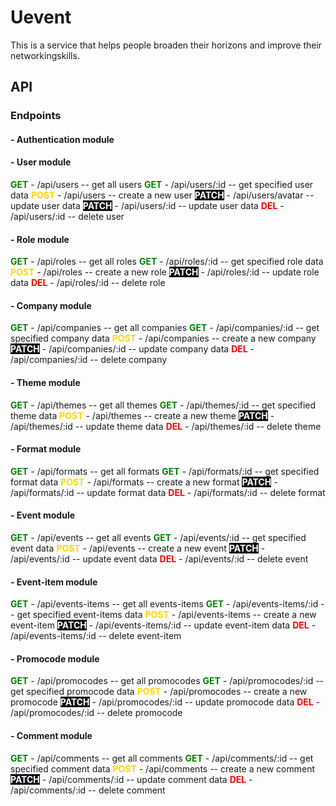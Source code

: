 # Uevent
This is a service that helps people broaden their horizons and improve their networkingskills. 
## API
### Endpoints

#### - Authentication module

#### - User module
<span style="color:green;">**GET**</span> - /api/users  -- get all users
<span style="color:green;">**GET**</span> - /api/users/:id  -- get specified user data
<span style="color:gold;">**POST**</span> - /api/users  -- create a new user
<span style="background:#0d1117; color:white;">**PATCH**</span> - /api/users/avatar -- update user data
<span style="background:#0d1117; color:white;">**PATCH**</span> - /api/users/:id  -- update user data
<span style="color:red;">**DEL**</span> - /api/users/:id  -- delete user
#### - Role module
<span style="color:green;">**GET**</span> - /api/roles  -- get all roles
<span style="color:green;">**GET**</span> - /api/roles/:id  -- get specified role data
<span style="color:gold;">**POST**</span> - /api/roles  -- create a new role
<span style="background:#0d1117; color:white;">**PATCH**</span> - /api/roles/:id  -- update role data
<span style="color:red;">**DEL**</span> - /api/roles/:id  -- delete role
#### - Company module
<span style="color:green;">**GET**</span> - /api/companies  -- get all companies
<span style="color:green;">**GET**</span> - /api/companies/:id  -- get specified company data
<span style="color:gold;">**POST**</span> - /api/companies  -- create a new company
<span style="background:#0d1117; color:white;">**PATCH**</span> - /api/companies/:id  -- update company data
<span style="color:red;">**DEL**</span> - /api/companies/:id  -- delete company
#### - Theme module
<span style="color:green;">**GET**</span> - /api/themes  -- get all themes
<span style="color:green;">**GET**</span> - /api/themes/:id  -- get specified theme data
<span style="color:gold;">**POST**</span> - /api/themes  -- create a new theme
<span style="background:#0d1117; color:white;">**PATCH**</span> - /api/themes/:id  -- update theme data
<span style="color:red;">**DEL**</span> - /api/themes/:id  -- delete theme
#### - Format module
<span style="color:green;">**GET**</span> - /api/formats  -- get all formats
<span style="color:green;">**GET**</span> - /api/formats/:id  -- get specified format data
<span style="color:gold;">**POST**</span> - /api/formats  -- create a new format
<span style="background:#0d1117; color:white;">**PATCH**</span> - /api/formats/:id  -- update format data
<span style="color:red;">**DEL**</span> - /api/formats/:id  -- delete format
#### - Event module
<span style="color:green;">**GET**</span> - /api/events  -- get all events
<span style="color:green;">**GET**</span> - /api/events/:id  -- get specified event data
<span style="color:gold;">**POST**</span> - /api/events  -- create a new event
<span style="background:#0d1117; color:white;">**PATCH**</span> - /api/events/:id  -- update event data
<span style="color:red;">**DEL**</span> - /api/events/:id  -- delete event
#### - Event-item module
<span style="color:green;">**GET**</span> - /api/events-items  -- get all events-items
<span style="color:green;">**GET**</span> - /api/events-items/:id  -- get specified event-items data
<span style="color:gold;">**POST**</span> - /api/events-items  -- create a new event-item
<span style="background:#0d1117; color:white;">**PATCH**</span> - /api/events-items/:id  -- update event-item data
<span style="color:red;">**DEL**</span> - /api/events-items/:id  -- delete event-item
#### - Promocode module
<span style="color:green;">**GET**</span> - /api/promocodes  -- get all promocodes
<span style="color:green;">**GET**</span> - /api/promocodes/:id  -- get specified promocode data
<span style="color:gold;">**POST**</span> - /api/promocodes  -- create a new promocode
<span style="background:#0d1117; color:white;">**PATCH**</span> - /api/promocodes/:id  -- update promocode data
<span style="color:red;">**DEL**</span> - /api/promocodes/:id  -- delete promocode
#### - Comment module
<span style="color:green;">**GET**</span> - /api/comments  -- get all comments
<span style="color:green;">**GET**</span> - /api/comments/:id  -- get specified comment data
<span style="color:gold;">**POST**</span> - /api/comments  -- create a new comment
<span style="background:#0d1117; color:white;">**PATCH**</span> - /api/comments/:id  -- update comment data
<span style="color:red;">**DEL**</span> - /api/comments/:id  -- delete comment